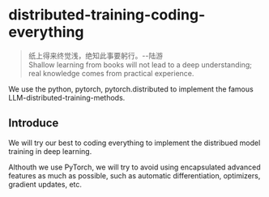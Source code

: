 # distributed-training-coding-everything

> 纸上得来终觉浅，绝知此事要躬行。--陆游\
> Shallow learning from books will not lead to a deep understanding; real knowledge comes from practical experience.

We use the python, pytorch, pytorch.distributed to implement the famous LLM-distributed-training-methods.


## Introduce

We will try our best to coding everything to implement the distribued model training in deep learning. 

Althouth we use PyTorch, we will try to avoid using encapsulated advanced features as much as possible, such as automatic differentiation, optimizers, gradient updates, etc.




